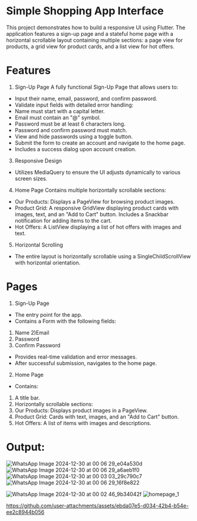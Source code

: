
# Simple Shopping App Interface
This project demonstrates how to build a responsive UI using Flutter. The application features a sign-up page and a stateful home page with a horizontal scrollable layout containing multiple sections: a page view for products, a grid view for product cards, and a list view for hot offers.

# Features
1. Sign-Up Page
A fully functional Sign-Up Page that allows users to:
- Input their name, email, password, and confirm password.
-  Validate input fields with detailed error handling:
- Name must start with a capital letter.
- Email must contain an "@" symbol.
- Password must be at least 6 characters long.
- Password and confirm password must match.
- View and hide passwords using a toggle button.
- Submit the form to create an account and navigate to the home page.
- Includes a success dialog upon account creation.
3. Responsive Design
- Utilizes MediaQuery to ensure the UI adjusts dynamically to various screen sizes.
4. Home Page
Contains multiple horizontally scrollable sections:
- Our Products: Displays a PageView for browsing product images.
- Product Grid: A responsive GridView displaying product cards with images, text, and an "Add to Cart" button. Includes a Snackbar notification for adding items to the cart.
- Hot Offers: A ListView displaying a list of hot offers with images and text.
5. Horizontal Scrolling
- The entire layout is horizontally scrollable using a SingleChildScrollView with horizontal orientation.
# Pages
1. Sign-Up Page
- The entry point for the app.
- Contains a Form with the following fields:
1) Name
2)Email
3) Password
4) Confirm Password
- Provides real-time validation and error messages.
- After successful submission, navigates to the home page.
2. Home Page
- Contains:
1) A title bar.
2) Horizontally scrollable sections:
3) Our Products: Displays product images in a PageView.
4) Product Grid: Cards with text, images, and an "Add to Cart" button.
5) Hot Offers: A list of items with images and descriptions.
# Output:


![WhatsApp Image 2024-12-30 at 00 06 29_e04a530d](https://github.com/user-attachments/assets/ca113222-bce6-4b4a-9f0c-680dff5fd942)
![WhatsApp Image 2024-12-30 at 00 06 29_a6aeb1f0](https://github.com/user-attachments/assets/0fead678-d843-46c2-b493-a9f6c350645e)
![WhatsApp Image 2024-12-30 at 00 03 03_29c790c7](https://github.com/user-attachments/assets/c720a2cd-a609-490a-bd36-bfe1cb3afa92)
![WhatsApp Image 2024-12-30 at 00 06 29_16f8e822](https://github.com/user-attachments/assets/3dbb21ba-5cd3-4b05-9053-2c957b457547)



![WhatsApp Image 2024-12-30 at 00 02 46_9b34042f](https://github.com/user-attachments/assets/62fae952-47be-4cb3-9ec5-51f5ed5f3b5d)
![homepage_1](https://github.com/user-attachments/assets/8a8a1edf-281a-4f8f-80b7-b99d48f64e13)



https://github.com/user-attachments/assets/ebda07e5-d034-42b4-b54e-ee2c8944b056






